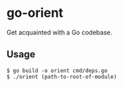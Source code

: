 # go-orient

Get acquainted with a Go codebase.

## Usage

```console
$ go build -o orient cmd/deps.go
$ ./orient (path-to-root-of-module)
```

